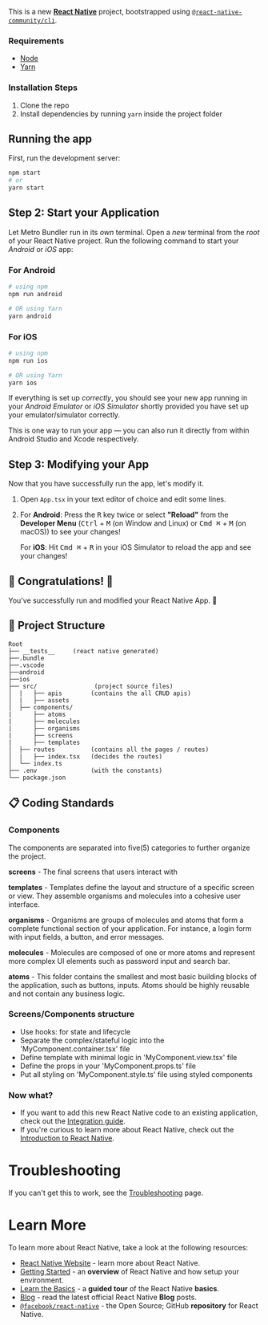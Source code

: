 This is a new [**React Native**](https://reactnative.dev) project, bootstrapped using [`@react-native-community/cli`](https://github.com/react-native-community/cli).

### Requirements

- [Node](https://nodejs.org/en/)
- [Yarn](https://yarnpkg.com/)

### Installation Steps

1. Clone the repo
2. Install dependencies by running `yarn` inside the project folder

## Running the app

First, run the development server:

```bash
npm start
# or
yarn start
```

## Step 2: Start your Application

Let Metro Bundler run in its _own_ terminal. Open a _new_ terminal from the _root_ of your React Native project. Run the following command to start your _Android_ or _iOS_ app:

### For Android

```bash
# using npm
npm run android

# OR using Yarn
yarn android
```

### For iOS

```bash
# using npm
npm run ios

# OR using Yarn
yarn ios
```

If everything is set up _correctly_, you should see your new app running in your _Android Emulator_ or _iOS Simulator_ shortly provided you have set up your emulator/simulator correctly.

This is one way to run your app — you can also run it directly from within Android Studio and Xcode respectively.

## Step 3: Modifying your App

Now that you have successfully run the app, let's modify it.

1. Open `App.tsx` in your text editor of choice and edit some lines.
2. For **Android**: Press the <kbd>R</kbd> key twice or select **"Reload"** from the **Developer Menu** (<kbd>Ctrl</kbd> + <kbd>M</kbd> (on Window and Linux) or <kbd>Cmd ⌘</kbd> + <kbd>M</kbd> (on macOS)) to see your changes!

   For **iOS**: Hit <kbd>Cmd ⌘</kbd> + <kbd>R</kbd> in your iOS Simulator to reload the app and see your changes!

## 🎉 Congratulations! :tada:

You've successfully run and modified your React Native App. :partying_face:

## 📂 Project Structure

```
Root
├── __tests__     (react native generated)
├──.bundle
├──.vscode
├──android
├──ios
├── src/                (project source files)
│  |   ├── apis        (contains the all CRUD apis)
│  |   ├── assets
│  ├── components/
|      ├── atoms
|      ├── molecules
|      ├── organisms
|      ├── screens
|      ├── templates
│  ├── routes          (contains all the pages / routes)
│  |   ├── index.tsx   (decides the routes)    
│  └── index.ts
├── .env               (with the constants)
└── package.json
```
## 📋 Coding Standards

### Components

The components are separated into five(5) categories to further organize the project.

**screens** - The final screens that users interact with

**templates** - Templates define the layout and structure of a specific screen or view. They assemble organisms and molecules into a cohesive user interface.

**organisms** - Organisms are groups of molecules and atoms that form a complete functional section of your application. For instance, a login form with input fields, a button, and error messages.

**molecules** - Molecules are composed of one or more atoms and represent more complex UI elements such as password input and search bar.

**atoms** - This folder contains the smallest and most basic building blocks of the application, such as buttons, inputs. Atoms should be highly reusable and not contain any business logic.

### Screens/Components structure

- Use hooks: for state and lifecycle
- Separate the complex/stateful logic into the 'MyComponent.container.tsx' file
- Define template with minimal logic in 'MyComponent.view.tsx' file
- Define the props in your 'MyComponent.props.ts' file
- Put all styling on 'MyComponent.style.ts' file using styled components


### Now what?

- If you want to add this new React Native code to an existing application, check out the [Integration guide](https://reactnative.dev/docs/integration-with-existing-apps).
- If you're curious to learn more about React Native, check out the [Introduction to React Native](https://reactnative.dev/docs/getting-started).

# Troubleshooting

If you can't get this to work, see the [Troubleshooting](https://reactnative.dev/docs/troubleshooting) page.

# Learn More

To learn more about React Native, take a look at the following resources:

- [React Native Website](https://reactnative.dev) - learn more about React Native.
- [Getting Started](https://reactnative.dev/docs/environment-setup) - an **overview** of React Native and how setup your environment.
- [Learn the Basics](https://reactnative.dev/docs/getting-started) - a **guided tour** of the React Native **basics**.
- [Blog](https://reactnative.dev/blog) - read the latest official React Native **Blog** posts.
- [`@facebook/react-native`](https://github.com/facebook/react-native) - the Open Source; GitHub **repository** for React Native.
